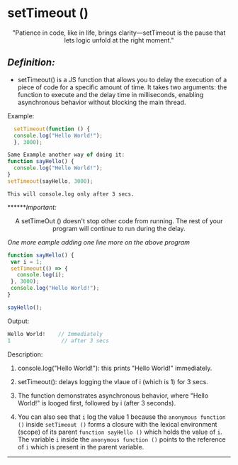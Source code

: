 # setTimeout () 

<div align = "center"> "Patience in code, like in life, brings clarity—setTimeout is the pause that lets logic unfold at the right moment."</div>

## *Definition:*

- setTimeout() is a JS function that allows you to delay the execution of a piece of code for a specific amount of time. It takes two arguments: the function to execute and the delay time in milliseconds, enabling asynchronous behavior without blocking the main thread.

Example:
```javascript
  setTimeout(function () {
  console.log("Hello World!");
  }, 3000);
```
```javascript
Same Example another way of doing it:
function sayHello() {
  console.log("Hello World!");
}
setTimeout(sayHello, 3000);
```
```
This will console.log only after 3 secs. 
```

*******Important:* <br>
 <div align="center">A setTimeOut () doesn't stop other code from running. The rest of your program will continue to run during the delay. </div>

 *One more eample adding one line more on the above program*
 ```javascript
function sayHello() {
  var i = 1;
  setTimeout(() => {
    console.log(i);
  }, 3000);
  console.log("Hello World!");
}

sayHello();
```

Output:
```javascript
Hello World!    // Immediately
1                // after 3 secs
```

Description:
1. console.log("Hello World!"): this prints "Hello World!" immediately.

2. setTimeout(): delays logging the vlaue of i (which is 1) for 3 secs.

3. The function demonstrates asynchronous behavior, where "Hello World!" is looged first, followed by i (after 3 seconds).

4. You can also see that `i` log the value 1 because the `anonymous function ()` inside `setTimeout ()` forms a closure with the lexical environment (scope) of its parent `function sayHello ()` which holds the value of `i`. The variable `i` inside the `anonymous function ()` points to the reference of `i` which is present in the parent variable.


***
